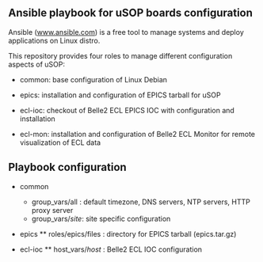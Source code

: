 ## Ansible playbook for uSOP boards configuration

Ansible (www.ansible.com) is a free tool to manage systems and deploy applications on Linux distro.

This repository provides four roles to manage different configuration aspects of uSOP:

- common: base configuration of Linux Debian

- epics: installation and configuration of EPICS tarball for uSOP

- ecl-ioc: checkout of Belle2 ECL EPICS IOC with configuration and installation

- ecl-mon: installation and configuration of Belle2 ECL Monitor for remote visualization of ECL data

## Playbook configuration

* common
  * group_vars/all   : default timezone, DNS servers, NTP servers, HTTP proxy server
  * group_vars/*site*: site specific configuration 

* epics
** roles/epics/files : directory for EPICS tarball (epics.tar.gz)

* ecl-ioc
** host_vars/*host* : Belle2 ECL IOC configuration
